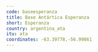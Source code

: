 ```yaml
---
code: baseesperanza
title: Base Antártica Esperanza
short: Esperanza
country: argentina_ata
itu: ata
coordinates: -63.39778,-56.99861
---
```

